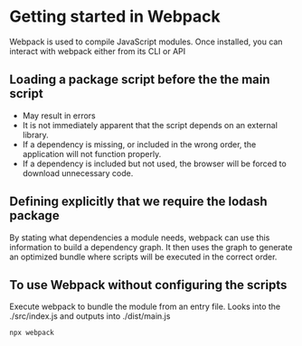 <!-- @format -->

# Getting started in Webpack

Webpack is used to compile JavaScript modules. Once installed, you can interact
with webpack either from its CLI or API

## Loading a package script before the the main script

-   May result in errors
-   It is not immediately apparent that the script depends on an external
    library.
-   If a dependency is missing, or included in the wrong order, the application
    will not function properly.
-   If a dependency is included but not used, the browser will be forced to
    download unnecessary code.

## Defining explicitly that we require the lodash package

By stating what dependencies a module needs, webpack can use this information to
build a dependency graph. It then uses the graph to generate an optimized bundle
where scripts will be executed in the correct order.

## To use Webpack without configuring the scripts

Execute webpack to bundle the module from an entry file. Looks into the
./src/index.js and outputs into ./dist/main.js

```shell
npx webpack
```
